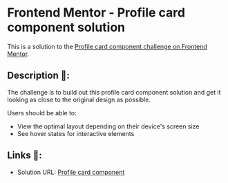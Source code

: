 # Frontend Mentor - Profile card component solution

This is a solution to the [Profile card component challenge on Frontend Mentor](https://www.frontendmentor.io/challenges/profile-card-component-cfArpWshJ).

## Description 📝:

The challenge is to build out this profile card component solution and get it looking as close to the original design as possible.

Users should be able to:

- View the optimal layout depending on their device's screen size
- See hover states for interactive elements

## Links 🔗:

- Solution URL: [Profile card component](#)

